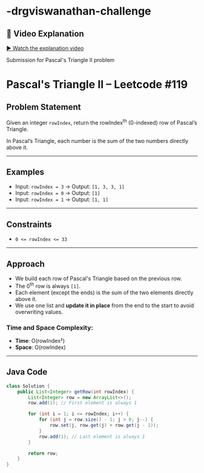 # -drgviswanathan-challenge
## 🎥 Video Explanation

[▶️ Watch the explanation video](./pascaltriangle.mp4)


Submission for Pascal's Triangle II problem
# Pascal's Triangle II – Leetcode #119
## Problem Statement

Given an integer `rowIndex`, return the rowIndex<sup>th</sup> (0-indexed) row of Pascal’s Triangle.

In Pascal’s Triangle, each number is the sum of the two numbers directly above it.

---

## Examples

- Input: `rowIndex = 3` → Output: `[1, 3, 3, 1]`
- Input: `rowIndex = 0` → Output: `[1]`
- Input: `rowIndex = 1` → Output: `[1, 1]`

---

## Constraints

- `0 <= rowIndex <= 33`

---

## Approach

- We build each row of Pascal's Triangle based on the previous row.
- The 0<sup>th</sup> row is always `[1]`.
- Each element (except the ends) is the sum of the two elements directly above it.
- We use one list and **update it in place** from the end to the start to avoid overwriting values.

### Time and Space Complexity:
- **Time**: O(rowIndex²)
- **Space**: O(rowIndex)

---

## Java Code

```java
class Solution {
    public List<Integer> getRow(int rowIndex) {
        List<Integer> row = new ArrayList<>();
        row.add(1); // First element is always 1

        for (int i = 1; i <= rowIndex; i++) {
            for (int j = row.size() - 1; j > 0; j--) {
                row.set(j, row.get(j) + row.get(j - 1));
            }
            row.add(1); // Last element is always 1
        }

        return row;
    }
}
